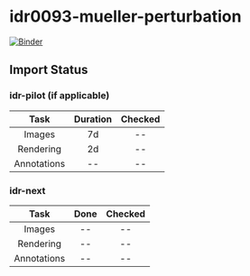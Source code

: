 # idr0093-mueller-perturbation
[![Binder](https://mybinder.org/badge_logo.svg)](https://mybinder.org/v2/gh/IDR/idr0093-mueller-perturbation/master?filepath=urlpath=notebooks%2Fnotebooks%2Fidr0093_expore.ipynb%3FplateId%3D7737)

## Import Status

### idr-pilot (if applicable)
| Task | Duration | Checked |
| :----: |:----:| :----:|
| Images| 7d | -- |
| Rendering | 2d | -- |
| Annotations | -- | -- |

### idr-next
| Task | Done | Checked |
| :----: |:----:| :----:|
| Images| -- | -- |
| Rendering | -- | -- |
| Annotations | -- | -- |